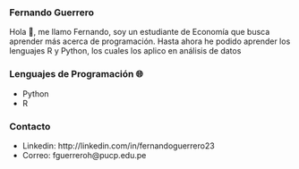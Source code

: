### Fernando Guerrero

<div>
 <p>
Hola 👋, me llamo Fernando, soy un estudiante de Economía que busca aprender más acerca de programación. Hasta ahora he podido aprender los lenguajes R y Python, los cuales los aplico en análisis de datos
</p>
</div>

### Lenguajes de Programación 🌐
<ul> 
 <li>Python</li>
 <li>R</li>
</ul>

### Contacto
<ul> 
 <li>Linkedin: http://linkedin.com/in/fernandoguerrero23</li>
 <li>Correo: fguerreroh@pucp.edu.pe</li>
</ul>
